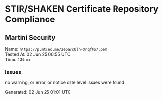 # STIR/SHAKEN Certificate Repository Compliance

## Martini Security

Name: `https://p.mtsec.me/2e5a/cUlh-Xnqf9S7.pem`\
Tested At: 02 Jun 25 00:55 UTC\
Time: 138ms

### Issues

no warning, or error, or notice date level issues were found

Generated: 02 Jun 25 01:01 UTC